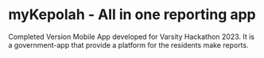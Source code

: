 # myKepolah - All in one reporting app
 Completed Version
 Mobile App developed for Varsity Hackathon 2023.
 It is a government-app that provide a platform for the residents make reports.
